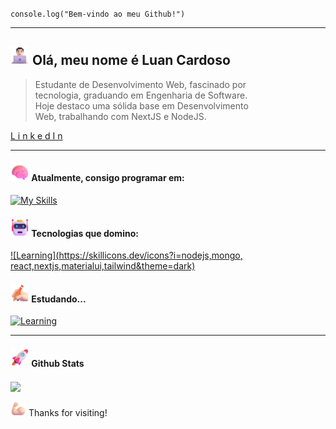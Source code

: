 <code>console.log("Bem-vindo ao meu Github!")</code>
<hr>

## <img src="assets/Man Technologist Light Skin Tone.png" width="30"> Olá, meu nome é Luan Cardoso

> Estudante de Desenvolvimento Web, fascinado por <br/>
> tecnologia, graduando em Engenharia de Software.<br/>
> Hoje destaco uma sólida base em Desenvolvimento <br/>
> Web, trabalhando com NextJS e NodeJS.


[L i n k e d I n](https://www.linkedin.com/in/luanc-santos/)

<hr/>

#### <img src="assets/Brain.png" width="30"> Atualmente, consigo programar em:
[![My Skills](https://skillicons.dev/icons?i=javascript,typescript)](https://skillicons.dev)
#### <img src="assets/Robot.png" width="30"> Tecnologias que domino:

[![Learning](https://skillicons.dev/icons?i=nodejs,mongo, react,nextjs,materialui,tailwind&theme=dark)](https://skillicons.dev)

#### <img src="assets/Writing Hand Light Skin Tone.png" width="30"> Estudando...
[![Learning](https://skillicons.dev/icons?i=java,spring&theme=dark)](https://skillicons.dev)

<hr/>

#### <img src="assets/Rocket.png" width="30"> Github Stats 
<img align="center" src="https://github-readme-stats.vercel.app/api/top-langs/?username=luan-cardoso&title_color=43ffaf&text_color=e5f7ef&icon_color=526777&hide_border=true&bg_color=262a33&langs_count=3" />

<br/>

<img src="assets/Flexed Biceps Light Skin Tone.png" alt="Advance" width="25"> Thanks for visiting!
